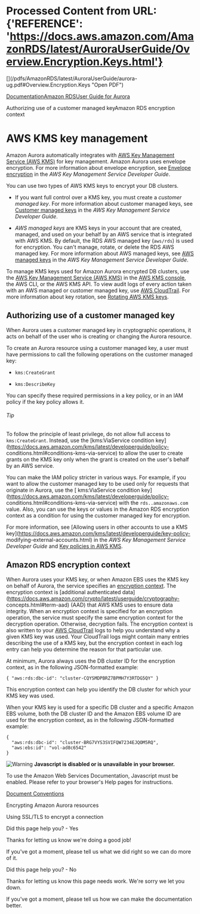 # Processed Content from URL: {'REFERENCE': 'https://docs.aws.amazon.com/AmazonRDS/latest/AuroraUserGuide/Overview.Encryption.Keys.html'}

[](/pdfs/AmazonRDS/latest/AuroraUserGuide/aurora-
ug.pdf#Overview.Encryption.Keys "Open PDF")

[Documentation](/index.html)[Amazon RDS](/rds/index.html)[User Guide for
Aurora](CHAP_AuroraOverview.html)

Authorizing use of a customer managed keyAmazon RDS encryption context

# AWS KMS key management

Amazon Aurora automatically integrates with [AWS Key Management Service (AWS
KMS)](https://docs.aws.amazon.com/kms/latest/developerguide/) for key
management. Amazon Aurora uses envelope encryption. For more information about
envelope encryption, see [ Envelope
encryption](https://docs.aws.amazon.com/kms/latest/developerguide/concepts.html#enveloping)
in the _AWS Key Management Service Developer Guide_.

You can use two types of AWS KMS keys to encrypt your DB clusters.

  * If you want full control over a KMS key, you must create a _customer managed key_. For more information about customer managed keys, see [Customer managed keys](https://docs.aws.amazon.com/kms/latest/developerguide/concepts.html#customer-cmk) in the _AWS Key Management Service Developer Guide_.

  * _AWS managed keys_ are KMS keys in your account that are created, managed, and used on your behalf by an AWS service that is integrated with AWS KMS. By default, the RDS AWS managed key (`aws/rds`) is used for encryption. You can't manage, rotate, or delete the RDS AWS managed key. For more information about AWS managed keys, see [AWS managed keys](https://docs.aws.amazon.com/kms/latest/developerguide/concepts.html#aws-managed-cmk) in the _AWS Key Management Service Developer Guide_.

To manage KMS keys used for Amazon Aurora encrypted DB clusters, use the [AWS
Key Management Service (AWS
KMS)](https://docs.aws.amazon.com/kms/latest/developerguide/) in the [AWS KMS
console](https://console.aws.amazon.com/kms), the AWS CLI, or the AWS KMS API.
To view audit logs of every action taken with an AWS managed or customer
managed key, use [AWS
CloudTrail](https://docs.aws.amazon.com/awscloudtrail/latest/userguide/). For
more information about key rotation, see [Rotating AWS KMS
keys](https://docs.aws.amazon.com/kms/latest/developerguide/rotate-keys.html).

## Authorizing use of a customer managed key

When Aurora uses a customer managed key in cryptographic operations, it acts
on behalf of the user who is creating or changing the Aurora resource.

To create an Aurora resource using a customer managed key, a user must have
permissions to call the following operations on the customer managed key:

  * `kms:CreateGrant`

  * `kms:DescribeKey`

You can specify these required permissions in a key policy, or in an IAM
policy if the key policy allows it.

###### Tip

To follow the principle of least privilege, do not allow full access to
`kms:CreateGrant`. Instead, use the [kms:ViaService condition
key](https://docs.aws.amazon.com/kms/latest/developerguide/policy-
conditions.html#conditions-kms-via-service) to allow the user to create grants
on the KMS key only when the grant is created on the user's behalf by an AWS
service.

You can make the IAM policy stricter in various ways. For example, if you want
to allow the customer managed key to be used only for requests that originate
in Aurora, use the [ kms:ViaService condition
key](https://docs.aws.amazon.com/kms/latest/developerguide/policy-
conditions.html#conditions-kms-via-service) with the
`rds.`<region>`.amazonaws.com` value. Also, you can use the keys or values in
the Amazon RDS encryption context as a condition for using the customer
managed key for encryption.

For more information, see [Allowing users in other accounts to use a KMS
key](https://docs.aws.amazon.com/kms/latest/developerguide/key-policy-
modifying-external-accounts.html) in the _AWS Key Management Service Developer
Guide_ and [Key policies in AWS
KMS](https://docs.aws.amazon.com/kms/latest/developerguide/key-policies).

## Amazon RDS encryption context

When Aurora uses your KMS key, or when Amazon EBS uses the KMS key on behalf
of Aurora, the service specifies an [encryption
context](https://docs.aws.amazon.com/kms/latest/developerguide/concepts.html#encrypt_context).
The encryption context is [additional authenticated
data](https://docs.aws.amazon.com/crypto/latest/userguide/cryptography-
concepts.html#term-aad) (AAD) that AWS KMS uses to ensure data integrity. When
an encryption context is specified for an encryption operation, the service
must specify the same encryption context for the decryption operation.
Otherwise, decryption fails. The encryption context is also written to your
[AWS CloudTrail](https://aws.amazon.com/cloudtrail/) logs to help you
understand why a given KMS key was used. Your CloudTrail logs might contain
many entries describing the use of a KMS key, but the encryption context in
each log entry can help you determine the reason for that particular use.

At minimum, Aurora always uses the DB cluster ID for the encryption context,
as in the following JSON-formatted example:

    
    
    { "aws:rds:dbc-id": "cluster-CQYSMDPBRZ7BPMH7Y3RTDG5QY" }

This encryption context can help you identify the DB cluster for which your
KMS key was used.

When your KMS key is used for a specific DB cluster and a specific Amazon EBS
volume, both the DB cluster ID and the Amazon EBS volume ID are used for the
encryption context, as in the following JSON-formatted example:

    
    
    {
      "aws:rds:dbc-id": "cluster-BRG7VYS3SVIFQW7234EJQOM5RQ",
      "aws:ebs:id": "vol-ad8c6542"
    }

![Warning](https://d1ge0kk1l5kms0.cloudfront.net/images/G/01/webservices/console/warning.png)
**Javascript is disabled or is unavailable in your browser.**

To use the Amazon Web Services Documentation, Javascript must be enabled.
Please refer to your browser's Help pages for instructions.

[Document Conventions](/general/latest/gr/docconventions.html)

Encrypting Amazon Aurora resources

Using SSL/TLS to encrypt a connection

Did this page help you? - Yes

Thanks for letting us know we're doing a good job!

If you've got a moment, please tell us what we did right so we can do more of
it.

Did this page help you? - No

Thanks for letting us know this page needs work. We're sorry we let you down.

If you've got a moment, please tell us how we can make the documentation
better.

